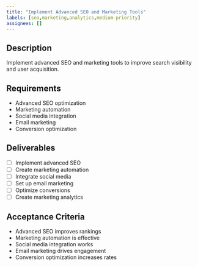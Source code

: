 ```yaml
---
title: "Implement Advanced SEO and Marketing Tools"
labels: [seo,marketing,analytics,medium-priority]
assignees: []
---
```



## Description
Implement advanced SEO and marketing tools to improve search visibility and user acquisition.

## Requirements
- Advanced SEO optimization
- Marketing automation
- Social media integration
- Email marketing
- Conversion optimization

## Deliverables
- [ ] Implement advanced SEO
- [ ] Create marketing automation
- [ ] Integrate social media
- [ ] Set up email marketing
- [ ] Optimize conversions
- [ ] Create marketing analytics

## Acceptance Criteria
- Advanced SEO improves rankings
- Marketing automation is effective
- Social media integration works
- Email marketing drives engagement
- Conversion optimization increases rates

